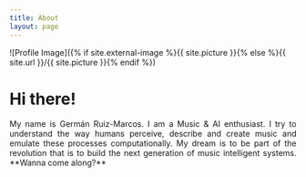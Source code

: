 ```yaml
---
title: About
layout: page
---
```

![Profile Image]({% if site.external-image %}{{ site.picture }}{% else %}{{ site.url }}/{{ site.picture }}{% endif %})

<h1>Hi there!</h1>

<p style='text-align: justify;' markdown="1"> My name is Germán Ruiz-Marcos. I am a Music & AI enthusiast. I try to understand the way humans perceive, describe and create music and emulate these processes computationally. My dream is to be part of the revolution that is to build the next generation of music intelligent systems. **Wanna come along?** </p>
